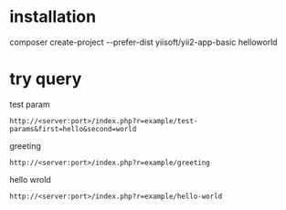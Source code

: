 # installation
composer create-project --prefer-dist yiisoft/yii2-app-basic helloworld 

# try query
test param

    http://<server:port>/index.php?r=example/test-params&first=hello&second=world

greeting

    http://<server:port>/index.php?r=example/greeting

hello wrold

    http://<server:port>/index.php?r=example/hello-world

